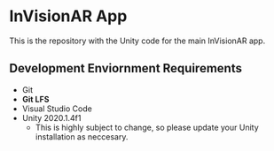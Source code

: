# InVisionAR App

This is the repository with the Unity code for the main InVisionAR app.

## Development Enviornment Requirements

- Git
- **Git LFS**
- Visual Studio Code
- Unity 2020.1.4f1
  - This is highly subject to change, so please update your Unity installation as neccesary.
